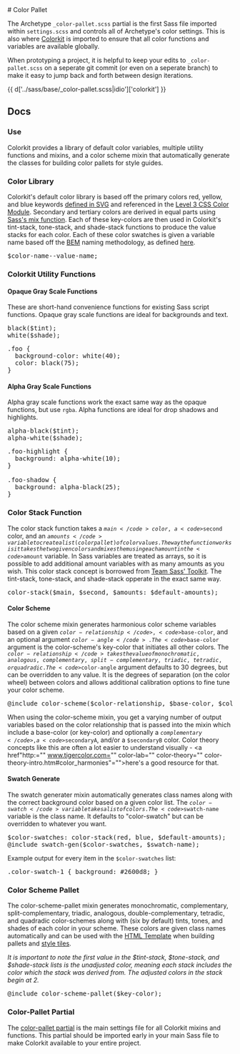 <section class="copy">
# Color Pallet

The Archetype ```_color-pallet.scss``` partial is the first Sass file imported within ```settings.scss``` and controls all of Archetype's color settings. This is also where [Colorkit](https://github.com/kwaledesign/Colorkit) is imported to ensure that all color functions and variables are available globally.

When prototyping a project, it is helpful to keep your edits to ```_color-pallet.scss``` on a seperate git commit (or even on a seperate branch) to make it easy to jump back and forth between design iterations.

{{ d['../sass/base/_color-pallet.scss|idio']['colorkit'] }}


## Docs

### Use
Colorkit provides a library of default color variables, multiple utility functions and mixins, and a color scheme mixin that automatically generate the classes for building color pallets for style guides.

### Color Library
<p>Colorkit's default color library is based off the primary colors red, yellow, and blue keywords <a href="http://www.w3.org/TR/SVG/types.html#ColorKeywords">defined in SVG</a> and referenced in the <a href="http://www.w3.org/TR/css3-color/#svg-color">Level 3 CSS Color Module</a>. Secondary and tertiary colors are derived in equal parts using <a href="http://sass-lang.com/docs/yardoc/Sass/Script/Functions.html#mix-instance_method">Sass's mix function</a>. Each of these key-colors are then used in Colorkit's tint-stack, tone-stack, and shade-stack functions to produce the value stacks for each color. Each of these color swatches is given a variable name based off the <a href="http://bem.info">BEM</a> naming methodology, as defined <a href="https://Archetype-CSS.github.io/Archetype/docs.html">here</a>.

<pre>$color-name--value-name;</pre>

### Colorkit Utility Functions

#### Opaque Gray Scale Functions
These are short-hand convenience functions for existing Sass script functions. Opaque gray scale functions are ideal for backgrounds and text.

<pre>
black($tint);
white($shade);
</pre>

<pre>
.foo {
  background-color: white(40);
  color: black(75);
}
</pre>

#### Alpha Gray Scale Functions
Alpha gray scale functions work the exact same way as the opaque functions, but use <code>rgba</code>. Alpha functions are ideal for drop shadows and highlights.

<pre>
alpha-black($tint);
alpha-white($shade);
</pre>

<pre>
.foo-highlight {
  background: alpha-white(10);
}

.foo-shadow {
  background: alpha-black(25);
}
</pre>

### Color Stack Function
The color stack function takes a <code>$main</code> color, a <code>$second</code> color, and an <code>$amounts</code> variable to create a list (color pallet) of color values. The way the function works is it takes the two given colors and mixes them using each amount in the <code>$amount</code> variable. In Sass variables are treated as arrays, so it is possible to add additional amount variables with as many amounts as you wish. This color stack concept is borrowed from <a href="https://github.com/Team-Sass/toolkit#colour-stacks">Team Sass' Toolkit</a>. The tint-stack, tone-stack, and shade-stack opperate in the exact same way.

<pre>color-stack($main, $second, $amounts: $default-amounts);</pre>


#### Color Scheme
The color scheme mixin generates harmonious color scheme variables based on a given <code>$color-relationship</code>, <code>$base-color</code>, and an optional argument <code>$color-angle</code>. The <code>$base-color</code> argument is the color-scheme's key-color that initiates all other colors. The <code>$color-relationship</code> takes the value of monochromatic, analogous, complementary, split-complementary, triadic, tetradic, or quadradic. The <code>$color-angle</code> argument defaults to 30 degrees, but can be overridden to any value. It is the degrees of separation (on the color wheel) between colors and allows additional calibration options to fine tune your color scheme.

<pre>@include color-scheme($color-relationship, $base-color, $color-angle);</pre>

When using the color-scheme mixin, you get a varying number of output variables based on the color relationship that is passed into the mixin which include a base-color (or key-color) and optionally a <code>$complementary</code>, a <code>$secondaryA</code>, and/or a <code>$secondaryB</code> color. Color theory concepts like this are often a lot easier to understand visually - <a href"http:="" www.tigercolor.com="" color-lab="" color-theory="" color-theory-intro.htm#color_harmonies"="">here's a good resource</a> for that.

#### Swatch Generate
The swatch generater mixin automatically generates class names along with the correct background color based on a given color list. The <code>$color-swatch</code> variable takes a list of colors. The <code>$swatch-name</code> variable is the class name. It defaults to "color-swatch" but can be overridden to whatever you want.

<pre>
$color-swatches: color-stack(red, blue, $default-amounts);
@include swatch-gen($color-swatches, $swatch-name);
</pre>

Example output for every item in the <code>$color-swatches</code> list:

<pre>.color-swatch-1 { background: #2600d8; }</pre>

### Color Scheme Pallet
The color-scheme-pallet mixin generates monochromatic, complementary, split-complementary, triadic, analogous, double-complementary, tetradic, and quadradic color-schemes along with (six by default) tints, tones, and shades of each color in your scheme. These colors are given class names automatically and can be used with the <a href="https://gist.github.com/kwaledesign/5910575">HTML Template</a> when building pallets and <a href="http://styletil.es/">style tiles</a>.

<em>It is important to note the first value in the $tint-stack, $tone-stack, and $shade-stack lists is the unadjusted color, meaning each stack includes the color which the
stack was derived from. The adjusted colors in the stack begin at 2.</em>

<pre>@include color-scheme-pallet($key-color);</pre>

### Color-Pallet Partial
The <a href="https://github.com/kwaledesign/Colorkit/blob/master/templates/project/_color-pallet.scss">color-pallet partial</a> is the main settings file for all Colorkit mixins and functions. This partial should be imported early in your main Sass file to make Colorkit available to your entire project.


</section>


